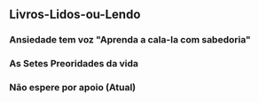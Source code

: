 ## Livros-Lidos-ou-Lendo

### Ansiedade tem voz "Aprenda a cala-la com sabedoria"
### As Setes Preoridades da vida

### Não espere por apoio (Atual)
